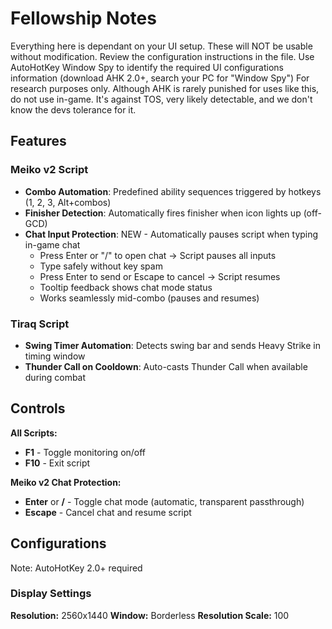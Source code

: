 # Fellowship Notes

Everything here is dependant on your UI setup. These will NOT be usable without modification. Review the configuration instructions in the file. Use AutoHotKey Window Spy to identify the required UI configurations information (download AHK 2.0+, search your PC for "Window Spy")
For research purposes only. Although AHK is rarely punished for uses like this, do not use in-game. It's against TOS, very likely detectable, and we don't know the devs tolerance for it.

## Features

### Meiko v2 Script
- **Combo Automation**: Predefined ability sequences triggered by hotkeys (1, 2, 3, Alt+combos)
- **Finisher Detection**: Automatically fires finisher when icon lights up (off-GCD)
- **Chat Input Protection**: NEW - Automatically pauses script when typing in-game chat
  - Press Enter or "/" to open chat → Script pauses all inputs
  - Type safely without key spam
  - Press Enter to send or Escape to cancel → Script resumes
  - Tooltip feedback shows chat mode status
  - Works seamlessly mid-combo (pauses and resumes)

### Tiraq Script
- **Swing Timer Automation**: Detects swing bar and sends Heavy Strike in timing window
- **Thunder Call on Cooldown**: Auto-casts Thunder Call when available during combat

## Controls

**All Scripts:**
- **F1** - Toggle monitoring on/off
- **F10** - Exit script

**Meiko v2 Chat Protection:**
- **Enter** or **/** - Toggle chat mode (automatic, transparent passthrough)
- **Escape** - Cancel chat and resume script

## Configurations

Note: AutoHotKey 2.0+ required

### Display Settings

**Resolution:** 2560x1440
**Window:** Borderless
**Resolution Scale:** 100
